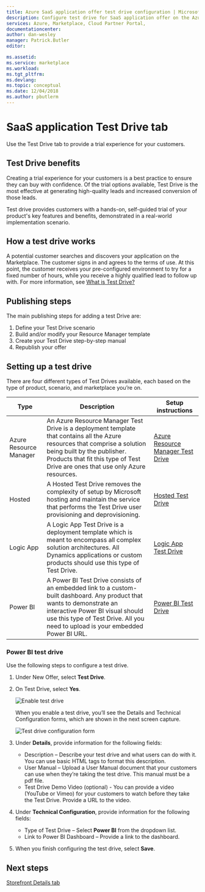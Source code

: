 ```yaml
---
title: Azure SaaS application offer test drive configuration | Microsoft Docs
description: Configure test drive for SaaS application offer on the Azure Marketplace.
services: Azure, Marketplace, Cloud Partner Portal, 
documentationcenter:
author: dan-wesley
manager: Patrick.Butler  
editor:

ms.assetid: 
ms.service: marketplace
ms.workload: 
ms.tgt_pltfrm: 
ms.devlang: 
ms.topic: conceptual
ms.date: 12/04/2018
ms.author: pbutlerm
---
```


# SaaS application Test Drive tab

Use the Test Drive tab to provide a trial experience for your customers.

## Test Drive benefits

Creating a trial experience for your customers is a best practice to ensure they can buy with confidence. Of the trial options available, Test Drive is the most effective at generating high-quality leads and increased conversion of those leads.

Test drive provides customers with a hands-on, self-guided trial of your product's key features and benefits, demonstrated in a real-world implementation scenario.

## How a test drive works

A potential customer searches and discovers your application on the Marketplace. The customer signs in and agrees to the terms of use. At this point, the customer receives your pre-configured environment to try for a fixed number of hours, while you receive a highly qualified lead to follow up with. For more information, see [What is Test Drive?](https://docs.microsoft.com/azure/marketplace/cloud-partner-portal/test-drive/what-is-test-drive)

## Publishing steps

The main publishing steps for adding a test Drive are:

1. Define your Test Drive scenario
2. Build and/or modify your Resource Manager template
3. Create your Test Drive step-by-step manual
4. Republish your offer

## Setting up a test drive

There are four different types of Test Drives available, each based on the type of product, scenario, and marketplace you’re on.

|  **Type**          |  **Description**  |  **Setup instructions**  |
|  ---------------   |  ---------------  |  ---------------  |
|     Azure Resource Manager               |    An Azure Resource Manager Test Drive is a deployment template that contains all the Azure resources that comprise a solution being built by the publisher. Products that fit this type of Test Drive are ones that use only Azure resources.               |       [Azure Resource Manager Test Drive](https://docs.microsoft.com/azure/marketplace/cloud-partner-portal/test-drive/azure-resource-manager-test-drive)            |
|       Hosted             |       A Hosted Test Drive removes the complexity of setup by Microsoft hosting and maintain the service that performs the Test Drive user provisioning and deprovisioning.             |         [Hosted Test Drive](https://docs.microsoft.com/azure/marketplace/cloud-partner-portal/test-drive/hosted-test-drive)          |
|      Logic App              |       A Logic App Test Drive is a deployment template which is meant to encompass all complex solution architectures. All Dynamics applications or custom products should use this type of Test Drive.            |      [Logic App Test Drive](https://docs.microsoft.com/azure/marketplace/cloud-partner-portal/test-drive/logic-app-test-drive)             |
|       Power BI             |         A Power BI Test Drive consists of an embedded link to a custom-built dashboard. Any product that wants to demonstrate an interactive Power BI visual should use this type of Test Drive. All you need to upload is your embedded Power BI URL.          |        [Power BI Test Drive](#power-bi-test-drive)           |

### Power BI test drive

Use the following steps to configure a test drive.

1. Under New Offer, select **Test Drive**.
2. On Test Drive, select **Yes**.

   ![Enable test drive](./media/saas-enable-test-drive.png)

   When you enable a test drive, you’ll see the Details and Technical Configuration forms, which are shown in the next screen capture.

   ![Test drive configuration form](./media/saas-test-drive-yes.png)

3. Under **Details**, provide information for the following fields:
  
   - Description – Describe your test drive and what users can do with it. You can use basic HTML tags to format this description.
   - User Manual – Upload a User Manual document that your customers can use when they’re taking the test drive. This manual must be a pdf file.
   - Test Drive Demo Video (optional) - You can provide a video (YouTube or Vimeo) for your customers to watch before they take the Test Drive. Provide a URL to the video.

4. Under **Technical Configuration**, provide information for the following fields:

   - Type of Test Drive – Select **Power BI** from the dropdown list.
   - Link to Power BI Dashboard – Provide a link to the dashboard.

5. When you finish configuring the test drive, select **Save**.


## Next steps

[Storefront Details tab](./cpp-storefront-tab.md)